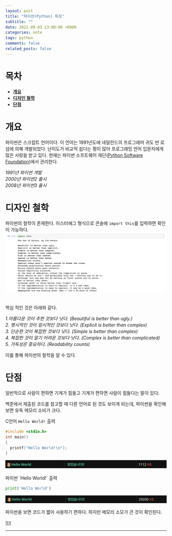```yaml
---
layout: post
title: "파이썬(Python) 특징"
subtitle: ""
date: 2021-09-03 13:00:00 +0900
categories: note
tags: python
comments: false
related_posts: false
---
```


# 목차

- [**개요**](#개요)
- [**디자인 철학**](#디자인-철학)
- [**단점**](#tables)

# 개요

파이썬은 스크립트 언어이다.
이 언어는 1991년도에 네덜란드의 프로그래머 귀도 반 로섬에 의해 개발되었다.
난이도가 비교적 쉽다는 평이 많아 프로그래밍 언어 입문자에게 많은 사랑을 받고 있다.
현재는 파이썬 소프트웨어 재단(<a href="https://www.python.org/psf/">Python Software Foundation</a>)에서 관리한다.

_1991년 파이썬 개발_ <br/> _2000년 파이썬2 출시_ <br/>_2008년 파이썬3 출시_

# 디자인 철학

파이썬의 철학이 존재한다.
이스터에그 형식으로 콘솔에 `import this`를 입력하면 확인이 가능하다.
<img src="_posts/note/python/2021-09-03-import_this.png" alt="import this">

<br/>
핵심 적인 것은 아래와 같다.

_1.아름다운 것이 추한 것보다 낫다. (Beautiful is better than ugly.)_ <br/>_2. 명시적인 것이 암시적인 것보다 낫다. (Explicit is better than complex)_ <br/>_3. 단순한 것이 복잡한 것보다 낫다. (Simple is better than complex)_ <br/>_4. 복잡한 것이 알기 어려운 것보다 낫다. (Complex is better than complicated)_ <br/>_5. 가독성은 중요하다. (Readability counts)_

이를 통해 파이썬의 철학을 알 수 있다.

# 단점

일반적으로 사람이 편하면 기계가 힘들고 기계가 편하면 사람이 힘들다는 말이 있다.

백준에서 제출된 코드를 참고할 때 다른 언어로 된 것도 보이게 되는데, 파이썬을 확인해 보면 유독 메모리 소비가 크다.

C언어 `Hello World!` 출력

```C
#include <stdio.h>
int main()
{
  printf("Hello World!\n");
}
```

<img src="_posts/note/python/2021-09-03-c_hello.png" alt="c99hello">
<br/>
<br/>
파이썬 `Hello World!` 출력

```Python
print('Hello World')
```

<img src="_posts/note/python/2021-09-03-python_hello.png" alt="pythonhello">

<br/>

파이썬을 보면 코드가 짧아 사용하기 편하다.
하지만 메모리 소모가 큰 것이 확인된다.

<sup><sub> [목차](#목차) </sub></sup>

---

